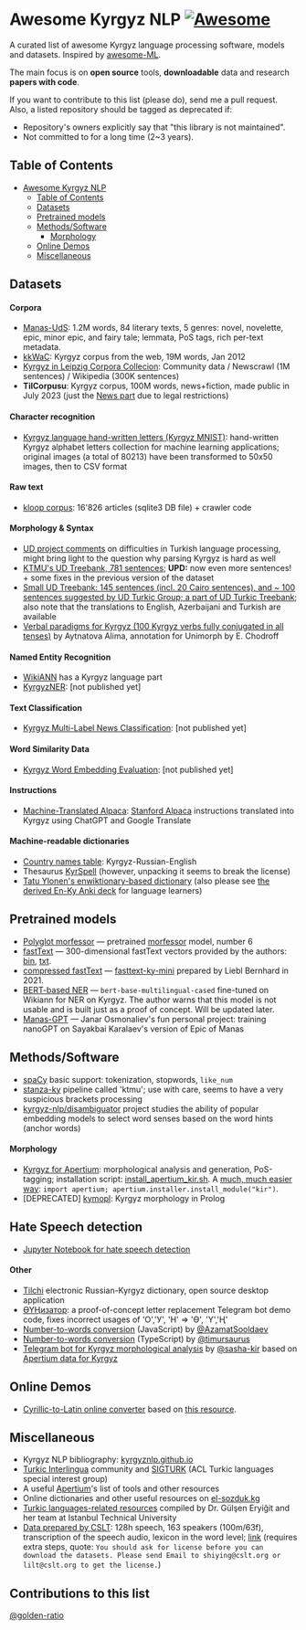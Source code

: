 # Awesome Kyrgyz NLP [![Awesome](https://cdn.rawgit.com/sindresorhus/awesome/d7305f38d29fed78fa85652e3a63e154dd8e8829/media/badge.svg)](https://github.com/sindresorhus/awesome)

A curated list of awesome Kyrgyz language processing software, models and datasets. Inspired by [awesome-ML](https://github.com/josephmisiti/awesome-machine-learning). 

The main focus is on **open source** tools, **downloadable** data and research **papers with code**.

If you want to contribute to this list (please do), send me a pull request.
Also, a listed repository should be tagged as deprecated if:

* Repository's owners explicitly say that "this library is not maintained".
* Not committed to for a long time (2~3 years).

## Table of Contents
<!-- MarkdownTOC depth=3 -->
- [Awesome Kyrgyz NLP](#awesome-kyrgyz-nlp)
  - [Table of Contents](#table-of-contents)
  - [Datasets](#data)
  - [Pretrained models](#pretrained-models)
  - [Methods/Software](#software)
      - [Morphology](#morphology-s)
  - [Online Demos](#demos)
  - [Miscellaneous](#misc)
<!-- /MarkdownTOC -->

<a name="data"></a>
## Datasets

#### Corpora

* [Manas-UdS](http://fedora.clarin-d.uni-saarland.de/kyrgyz/index.html): 1.2M words, 84 literary texts, 5 genres: novel, novelette, epic, minor epic, and fairy tale; lemmata, PoS tags, rich per-text metadata.
* [kkWaC](https://www.sketchengine.eu/kywac-kyrgyz-corpus/): Kyrgyz corpus from the web, 19M words, Jan 2012
* [Kyrgyz in Leipzig Corpora Collecion](https://wortschatz.uni-leipzig.de/en/download/Kirghiz): Community data / Newscrawl (1M sentences) / Wikipedia (300K sentences)
* **TilCorpusu**: Kyrgyz corpus, 100M words, news+fiction, made public in July 2023 (just the [News part](https://huggingface.co/datasets/the-cramer-project/Kyrgyz_News_Corpus) due to legal restrictions)

#### Character recognition
* [Kyrgyz language hand-written letters (Kyrgyz MNIST)](https://github.com/Akyl-AI/kyrgyz_MNIST): hand-written Kyrgyz alphabet letters collection for machine learning applications; original images (a total of 80213) have been transformed to 50x50 images, then to CSV format

#### Raw text
* [kloop corpus](https://github.com/kyrgyz-nlp/kloop-corpus): 16'826 articles (sqlite3 DB file) + crawler code

#### Morphology &amp; Syntax
* [UD project comments](https://universaldependencies.org/tr/) on difficulties in Turkish language processing, might bring light to the question why parsing Kyrgyz is hard as well
* [KTMU's UD Treebank, 781 sentences](https://github.com/UniversalDependencies/UD_Kyrgyz-KTMU); **UPD:** now even more sentences! + some fixes in the previous version of the dataset
* [Small UD Treebank: 145 sentences (incl. 20 Cairo sentences), and ~ 100 sentences suggested by UD Turkic Group; a part of UD Turkic Treebank](https://github.com/UniversalDependencies/UD_Kyrgyz-TueCL); also note that the translations to English, Azerbaijani and Turkish are available
* [Verbal paradigms for Kyrgyz (100 Kyrgyz verbs fully conjugated in all tenses)](https://github.com/unimorph/kir) by Aytnatova Alima, annotation for Unimorph by E. Chodroff

#### Named Entity Recognition
* [WikiANN](https://huggingface.co/datasets/wikiann) has a Kyrgyz language part
* [KyrgyzNER](https://github.com/Akyl-AI/KyrgyzNER): [not published yet]

#### Text Classification
* [Kyrgyz Multi-Label News Classification](https://github.com/alexeyev/kyrgyz-multi-label-topic-classification): [not published yet]

#### Word Similarity Data
* [Kyrgyz Word Embedding Evaluation](https://github.com/alexeyev/kyrgyz-embedding-evaluation): [not published yet]

#### Instructions
* [Machine-Translated Alpaca](https://github.com/Akyl-AI/kyrgyz-alpaca): [Stanford Alpaca](https://github.com/tatsu-lab/stanford_alpaca) instructions translated into Kyrgyz using ChatGPT and Google Translate

#### Machine-readable dictionaries
* [Country names table](https://github.com/kyrgyz-nlp/country_names/blob/main/country_names_in_kyrgyz.tsv): Kyrgyz-Russian-English
* Thesaurus [KyrSpell](http://kyrgyzorfo.narod.ru/) (however, unpacking it seems to break the license)
* [Tatu Ylonen's enwiktionary-based dictionary](https://kaikki.org/dictionary/Kyrgyz/index.html) (also please see [the derived En-Ky Anki deck](https://ankiweb.net/shared/info/518863963) for language learners)


<a name="pretrained-models"></a>
## Pretrained models
* [Polyglot morfessor](https://github.com/aboSamoor/polyglot/blob/master/docs/MorphologicalAnalysis.rst) —  pretrained [morfessor](http://www.cis.hut.fi/cis/projects/morpho/) model, number 6
* [fastText](https://fasttext.cc/docs/en/crawl-vectors.html) — 300-dimensional fastText vectors provided by the authors: [bin](https://dl.fbaipublicfiles.com/fasttext/vectors-crawl/cc.ky.300.bin.gz), [txt](https://dl.fbaipublicfiles.com/fasttext/vectors-crawl/cc.ky.300.vec.gz).
* [compressed fastText](https://github.com/avidale/compress-fasttext) —  [fasttext-ky-mini](https://zenodo.org/record/4905385/files/fasttext-ky-mini?download=1) prepared by Liebl Bernhard in 2021.
* [BERT-based NER](https://huggingface.co/murat/kyrgyz_language_NER) —  `bert-base-multilingual-cased` fine-tuned on Wikiann for NER on Kyrgyz. The author warns that this model is not usable and is built just as a proof of concept. Will be updated later.
* [Manas-GPT](https://github.com/janarosmonaliev/Manas-GPT/)  —  Janar Osmonaliev's fun personal project: training nanoGPT on Sayakbai Karalaev's version of Epic of Manas

<a name="software"></a>
## Methods/Software

* [spaCy](https://github.com/explosion/spaCy/tree/master/spacy/lang/ky) basic support: tokenization, stopwords, `like_num`
* [stanza-ky](https://huggingface.co/stanfordnlp/stanza-ky) pipeline called 'ktmu'; use with care, seems to have a very suspicious brackets processing
* [kyrgyz-nlp/disambiguator](http://github.com/kyrgyz-nlp/disambiguator) project studies the ability of popular embedding models to select word senses based on the word hints (anchor words)

#### Morphology <a name="morphology-s"></a>
* [Kyrgyz for Apertium](https://github.com/apertium/apertium-kir/): morphological analysis and generation, PoS-tagging; installation script: [install_apertium_kir.sh](/install_apertium_kir.sh). A [much, much easier way](https://github.com/apertium/apertium-python/): `import apertium; apertium.installer.install_module("kir")`.
* [DEPRECATED] [kymopl](https://github.com/dens-den/kymopl): Kyrgyz morphology in Prolog

## Hate Speech detection
* [Jupyter Notebook for hate speech detection](https://github.com/kyrgyz-nlp/hate-speech-examples)

#### Other
* [Tilchi](https://github.com/IncorexLLC/Tilchi) electronic Russian-Kyrgyz dictionary, open source desktop application
* [ӨҮҢизатор](https://github.com/kyrgyz-nlp/letter_replacer): a proof-of-concept letter replacement Telegram bot demo code, fixes incorrect usages of 'О','У', 'Н' => 'Ө', 'Ү','Ң'
* [Number-to-words conversion](https://github.com/AzamatSoodaev/number-to-words-kg) (JavaScript) by [@AzamatSooldaev](https://github.com/AzamatSoodaev)
* [Number-to-words conversion](https://github.com/timursaurus/sandar) (TypeScript) by [@timursaurus](https://github.com/timursaurus)
* [Telegram bot for Kyrgyz morphological analysis](https://github.com/sasha-kir/kyrgyz_parser) by [@sasha-kir](https://github.com/sasha-kir) based on [Apertium data for Kyrgyz](https://github.com/apertium/apertium-kir/)

<a name="demos"></a>
## Online Demos
* [Cyrillic-to-Latin online converter](http://www.transliteration.kpr.eu/ky/) based on [this resource](https://www.qyrgyz.com/post/kakoy-budet-kyrgyzskaya-latinitsa).

<a name="misc"></a>
## Miscellaneous
* Kyrgyz NLP bibliography: [kyrgyznlp.github.io](https://kyrgyznlp.github.io)
* [Turkic Interlingua](https://github.com/turkic-interlingua) community and [SIGTURK](https://github.com/sigturk/) (ACL Turkic languages special interest group)
* A useful [Apertium](https://wiki.apertium.org/wiki/Kyrgyz)'s list of tools and other resources
* Online dictionaries and other useful resources on [el-sozduk.kg](https://el-sozduk.kg/)
* [Turkic languages-related resources](http://ddi.itu.edu.tr/en/toolsandresources) compiled by Dr. Gülşen Eryiğit and her team at Istanbul Technical University 
* [Data prepared by CSLT](http://index.cslt.org/mediawiki/index.php/ASR-nsfc-data): 128h speech, 163 speakers (100m/63f), transcription of the speech audio, lexicon in the word level; [link](https://pan.baidu.com/s/18jxLKo4YRWH5K3GWPWmGXQ) (requires extra steps, quote: `You should ask for license before you can download the datasets. Please send Email to shiying@cslt.org or lilt@cslt.org to get the license.`)

## Contributions to this list

[@golden-ratio](https://github.com/golden-ratio)
